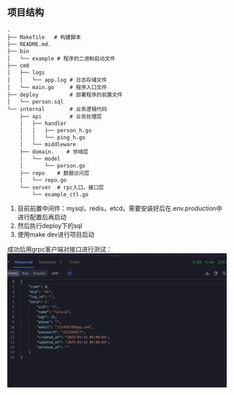 ## 项目结构

``` shell
.
├── Makefile   # 构建脚本
├── README.md. 
├── bin
│   └── example # 程序的二进制启动文件
├── cmd
│   ├── logs
│   │   └── app.log # 日志存储文件
│   └── main.go     # 程序入口文件
├── deploy          # 部署程序的前置文件
│   └── person.sql  
└── internal        # 业务逻辑代码
    ├── api         # 业务处理层
    │   ├── handler 
    │   │   ├── person_h.go
    │   │   └── ping_h.go
    │   └── middleware
    ├── domain.    # 领域层
    │   └── model
    │       └── person.go
    ├── repo    # 数据访问层
    │   └── repo.go
    └── server  # rpc入口，接口层
        └── example_ctl.go

```

1. 目前前置中间件：mysql，redis，etcd，需要安装好后在.env.production中进行配置后再启动
2. 然后执行deploy下的sql
3. 使用make dev进行项目启动

成功后用grpc客户端对接口进行测试：
![alt text](./imgs/image.png)
